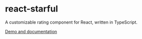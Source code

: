 # react-starful

A customizable rating component for React, written in TypeScript.

[Demo and documentation](https://react-starful.sandroroth.com/)
